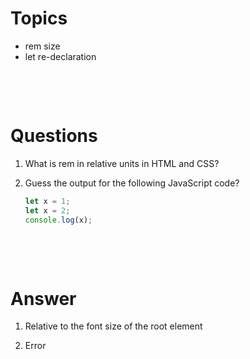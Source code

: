 # Topics

- rem size
- let re-declaration

&nbsp;

&nbsp;

# Questions

1. What is rem in relative units in HTML and CSS?

2. Guess the output for the following JavaScript code?

   ```js
   let x = 1;
   let x = 2;
   console.log(x);
   ```

&nbsp;

&nbsp;

# Answer

1. Relative to the font size of the root element

2. Error
